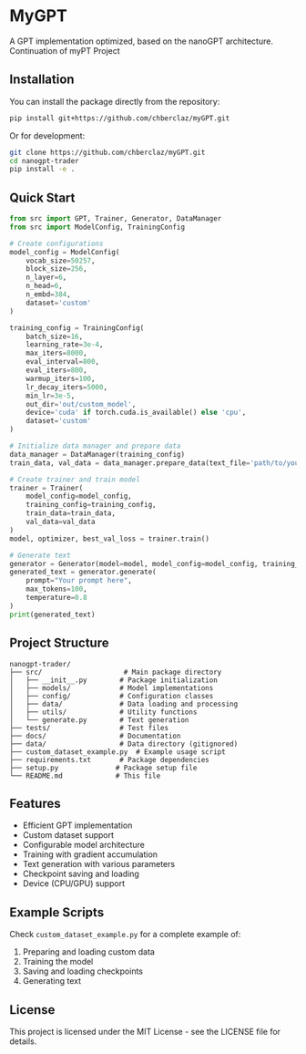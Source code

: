 # MyGPT

A GPT implementation optimized, based on the nanoGPT architecture. Continuation of myPT Project

## Installation

You can install the package directly from the repository:

```bash
pip install git+https://github.com/chberclaz/myGPT.git
```

Or for development:

```bash
git clone https://github.com/chberclaz/myGPT.git
cd nanogpt-trader
pip install -e .
```

## Quick Start

```python
from src import GPT, Trainer, Generator, DataManager
from src import ModelConfig, TrainingConfig

# Create configurations
model_config = ModelConfig(
    vocab_size=50257,
    block_size=256,
    n_layer=6,
    n_head=6,
    n_embd=384,
    dataset='custom'
)

training_config = TrainingConfig(
    batch_size=16,
    learning_rate=3e-4,
    max_iters=8000,
    eval_interval=800,
    eval_iters=800,
    warmup_iters=100,
    lr_decay_iters=5000,
    min_lr=3e-5,
    out_dir='out/custom_model',
    device='cuda' if torch.cuda.is_available() else 'cpu',
    dataset='custom'
)

# Initialize data manager and prepare data
data_manager = DataManager(training_config)
train_data, val_data = data_manager.prepare_data(text_file='path/to/your/data.txt')

# Create trainer and train model
trainer = Trainer(
    model_config=model_config,
    training_config=training_config,
    train_data=train_data,
    val_data=val_data
)
model, optimizer, best_val_loss = trainer.train()

# Generate text
generator = Generator(model=model, model_config=model_config, training_config=training_config)
generated_text = generator.generate(
    prompt="Your prompt here",
    max_tokens=100,
    temperature=0.8
)
print(generated_text)
```

## Project Structure

```
nanogpt-trader/
├── src/                    # Main package directory
│   ├── __init__.py        # Package initialization
│   ├── models/            # Model implementations
│   ├── config/            # Configuration classes
│   ├── data/              # Data loading and processing
│   ├── utils/             # Utility functions
│   └── generate.py        # Text generation
├── tests/                 # Test files
├── docs/                  # Documentation
├── data/                  # Data directory (gitignored)
├── custom_dataset_example.py  # Example usage script
├── requirements.txt       # Package dependencies
├── setup.py              # Package setup file
└── README.md             # This file
```

## Features

- Efficient GPT implementation
- Custom dataset support
- Configurable model architecture
- Training with gradient accumulation
- Text generation with various parameters
- Checkpoint saving and loading
- Device (CPU/GPU) support

## Example Scripts

Check `custom_dataset_example.py` for a complete example of:

1. Preparing and loading custom data
2. Training the model
3. Saving and loading checkpoints
4. Generating text

## License

This project is licensed under the MIT License - see the LICENSE file for details.
